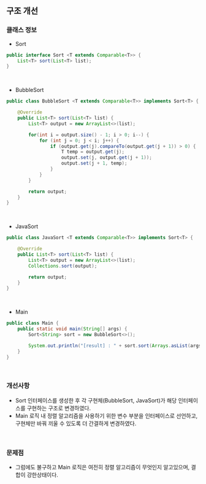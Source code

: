 ## 구조 개선

### 클래스 정보
* Sort
``` java
public interface Sort <T extends Comparable<T>> {
    List<T> sort(List<T> list);
}
```
</br>

* BubbleSort
``` java
public class BubbleSort <T extends Comparable<T>> implements Sort<T> {

    @Override
    public List<T> sort(List<T> list) {
        List<T> output = new ArrayList<>(list);

        for(int i = output.size() - 1; i > 0; i--) {
            for (int j = 0; j < i; j++) {
                if (output.get(j).compareTo(output.get(j + 1)) > 0) {
                    T temp = output.get(j);
                    output.set(j, output.get(j + 1));
                    output.set(j + 1, temp);
                }
            }
        }

        return output;
    }
}
```
</br>

* JavaSort
``` java
public class JavaSort <T extends Comparable<T>> implements Sort<T> {

    @Override
    public List<T> sort(List<T> list) {
        List<T> output = new ArrayList<>(list);
        Collections.sort(output);

        return output;
    }
}
```
</br>

* Main
``` java
public class Main {
    public static void main(String[] args) {
        Sort<String> sort = new BubbleSort<>();

        System.out.println("[result] : " + sort.sort(Arrays.asList(args)));
    }
}
```
</br>

### 개선사항
* Sort 인터페이스를 생성한 후 각 구현체(BubbleSort, JavaSort)가 해당 인터페이스를 구현하는 구조로 변경하였다.   
* Main 로직 내 정렬 알고리즘을 사용하기 위한 변수 부분을 인터페이스로 선언하고, 구현체만 바꿔 끼울 수 있도록 더 간결하게 변경하였다.   
</br>

### 문제점
* 그럼에도 불구하고 Main 로직은 여전히 정렬 알고리즘이 무엇인지 알고있으며, 결합이 강한상태이다.   
